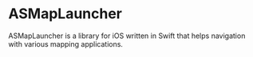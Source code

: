 # ASMapLauncher
ASMapLauncher is a library for iOS written in Swift that helps navigation with various mapping applications.
